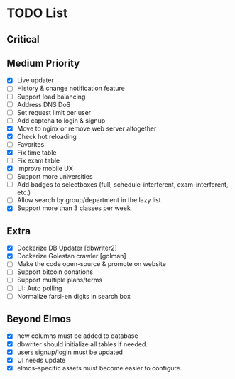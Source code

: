 # TODO List

## Critical

## Medium Priority

- [x] Live updater
- [ ] History & change notification feature
- [ ] Support load balancing
- [ ] Address DNS DoS
- [ ] Set request limit per user
- [ ] Add captcha to login & signup
- [x] Move to nginx or remove web server altogether
- [x] Check hot reloading
- [ ] Favorites
- [x] Fix time table
- [ ] Fix exam table
- [x] Improve mobile UX
- [ ] Support more universities
- [ ] Add badges to selectboxes (full, schedule-interferent, exam-interferent, etc.)
- [ ] Allow search by group/department in the lazy list
- [x] Support more than 3 classes per week

## Extra

- [x] Dockerize DB Updater [dbwriter2]
- [x] Dockerize Golestan crawler [golman]
- [ ] Make the code open-source & promote on website
- [ ] Support bitcoin donations
- [ ] Support multiple plans/terms
- [ ] UI: Auto polling
- [ ] Normalize farsi-en digits in search box

## Beyond Elmos

- [x] new columns must be added to database
- [x] dbwriter should initialize all tables if needed.
- [x] users signup/login must be updated
- [x] UI needs update
- [x] elmos-specific assets must become easier to configure.

